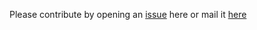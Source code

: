 Please contribute by opening an [issue](https://github.com/aeztwo/vm/issues/new) here or mail it [here](malito:aezlo@myself.com)
